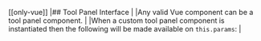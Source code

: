 [[only-vue]]
|## Tool Panel Interface
|
|Any valid Vue component can be a tool panel component.
|
|When a custom tool panel component is instantiated then the following will be made available on `this.params`:
|

